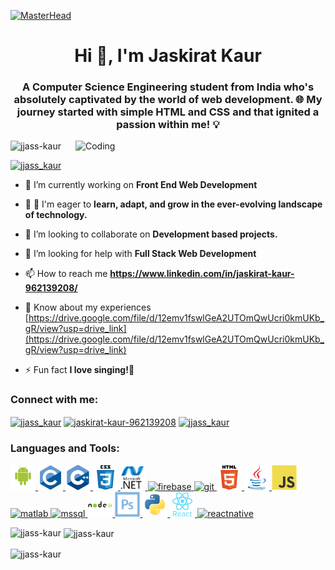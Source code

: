 [![MasterHead](https://i.imgur.com/LVKvjL6.gif)](https://jjass-kaur.io)

<h1 align="center">Hi 👋, I'm Jaskirat Kaur</h1>
<h3 align="center">A Computer Science Engineering student from India who's absolutely captivated by the world of web development. 🌐 My journey started with simple HTML and CSS and that ignited a passion within me! 💡</h3>
<img align="right" alt="Coding" width="400" src="https://joshwithycombethirdyear.files.wordpress.com/2019/12/coding3.gif">
<p align="left"> <img src="https://komarev.com/ghpvc/?username=jjass-kaur&label=Profile%20views&color=0e75b6&style=flat" alt="jjass-kaur" /> </p>

<p align="left"> <a href="https://twitter.com/jjass_kaur" target="blank"><img src="https://img.shields.io/twitter/follow/jjass_kaur?logo=twitter&style=for-the-badge" alt="jjass_kaur" /></a> </p>

- 🔭 I’m currently working on **Front End Web Development**

- 🌱 🚀 I'm eager to **learn, adapt, and grow in the ever-evolving landscape of technology.**

- 👯 I’m looking to collaborate on **Development based projects.**

- 🤝 I’m looking for help with **Full Stack Web Development**

- 📫 How to reach me **https://www.linkedin.com/in/jaskirat-kaur-962139208/**

- 📄 Know about my experiences [https://drive.google.com/file/d/12emv1fswlGeA2UTOmQwUcri0kmUKb_gR/view?usp=drive_link](https://drive.google.com/file/d/12emv1fswlGeA2UTOmQwUcri0kmUKb_gR/view?usp=drive_link)

- ⚡ Fun fact **I love singing!🎵**

<h3 align="left">Connect with me:</h3>
<p align="left">
<a href="https://twitter.com/jjass_kaur" target="blank"><img align="center" src="https://raw.githubusercontent.com/rahuldkjain/github-profile-readme-generator/master/src/images/icons/Social/twitter.svg" alt="jjass_kaur" height="30" width="40" /></a>
<a href="https://linkedin.com/in/jaskirat-kaur-962139208" target="blank"><img align="center" src="https://raw.githubusercontent.com/rahuldkjain/github-profile-readme-generator/master/src/images/icons/Social/linked-in-alt.svg" alt="jaskirat-kaur-962139208" height="30" width="40" /></a>
<a href="https://instagram.com/jjass_kaur" target="blank"><img align="center" src="https://raw.githubusercontent.com/rahuldkjain/github-profile-readme-generator/master/src/images/icons/Social/instagram.svg" alt="jjass_kaur" height="30" width="40" /></a>
</p>

<h3 align="left">Languages and Tools:</h3>
<p align="left"> <a href="https://developer.android.com" target="_blank" rel="noreferrer"> <img src="https://raw.githubusercontent.com/devicons/devicon/master/icons/android/android-original-wordmark.svg" alt="android" width="40" height="40"/> </a> <a href="https://www.cprogramming.com/" target="_blank" rel="noreferrer"> <img src="https://raw.githubusercontent.com/devicons/devicon/master/icons/c/c-original.svg" alt="c" width="40" height="40"/> </a> <a href="https://www.w3schools.com/cpp/" target="_blank" rel="noreferrer"> <img src="https://raw.githubusercontent.com/devicons/devicon/master/icons/cplusplus/cplusplus-original.svg" alt="cplusplus" width="40" height="40"/> </a> <a href="https://www.w3schools.com/css/" target="_blank" rel="noreferrer"> <img src="https://raw.githubusercontent.com/devicons/devicon/master/icons/css3/css3-original-wordmark.svg" alt="css3" width="40" height="40"/> </a> <a href="https://dotnet.microsoft.com/" target="_blank" rel="noreferrer"> <img src="https://raw.githubusercontent.com/devicons/devicon/master/icons/dot-net/dot-net-original-wordmark.svg" alt="dotnet" width="40" height="40"/> </a> <a href="https://firebase.google.com/" target="_blank" rel="noreferrer"> <img src="https://www.vectorlogo.zone/logos/firebase/firebase-icon.svg" alt="firebase" width="40" height="40"/> </a> <a href="https://git-scm.com/" target="_blank" rel="noreferrer"> <img src="https://www.vectorlogo.zone/logos/git-scm/git-scm-icon.svg" alt="git" width="40" height="40"/> </a> <a href="https://www.w3.org/html/" target="_blank" rel="noreferrer"> <img src="https://raw.githubusercontent.com/devicons/devicon/master/icons/html5/html5-original-wordmark.svg" alt="html5" width="40" height="40"/> </a> <a href="https://www.java.com" target="_blank" rel="noreferrer"> <img src="https://raw.githubusercontent.com/devicons/devicon/master/icons/java/java-original.svg" alt="java" width="40" height="40"/> </a> <a href="https://developer.mozilla.org/en-US/docs/Web/JavaScript" target="_blank" rel="noreferrer"> <img src="https://raw.githubusercontent.com/devicons/devicon/master/icons/javascript/javascript-original.svg" alt="javascript" width="40" height="40"/> </a> <a href="https://www.mathworks.com/" target="_blank" rel="noreferrer"> <img src="https://upload.wikimedia.org/wikipedia/commons/2/21/Matlab_Logo.png" alt="matlab" width="40" height="40"/> </a> <a href="https://www.microsoft.com/en-us/sql-server" target="_blank" rel="noreferrer"> <img src="https://www.svgrepo.com/show/303229/microsoft-sql-server-logo.svg" alt="mssql" width="40" height="40"/> </a> <a href="https://nodejs.org" target="_blank" rel="noreferrer"> <img src="https://raw.githubusercontent.com/devicons/devicon/master/icons/nodejs/nodejs-original-wordmark.svg" alt="nodejs" width="40" height="40"/> </a> <a href="https://www.photoshop.com/en" target="_blank" rel="noreferrer"> <img src="https://raw.githubusercontent.com/devicons/devicon/master/icons/photoshop/photoshop-line.svg" alt="photoshop" width="40" height="40"/> </a> <a href="https://www.python.org" target="_blank" rel="noreferrer"> <img src="https://raw.githubusercontent.com/devicons/devicon/master/icons/python/python-original.svg" alt="python" width="40" height="40"/> </a> <a href="https://reactjs.org/" target="_blank" rel="noreferrer"> <img src="https://raw.githubusercontent.com/devicons/devicon/master/icons/react/react-original-wordmark.svg" alt="react" width="40" height="40"/> </a> <a href="https://reactnative.dev/" target="_blank" rel="noreferrer"> <img src="https://reactnative.dev/img/header_logo.svg" alt="reactnative" width="40" height="40"/> </a> </p>

<p><img align="left" src="https://github-readme-stats.vercel.app/api/top-langs?username=jjass-kaur&show_icons=true&locale=en&layout=compact" alt="jjass-kaur" /></p>

<p>&nbsp;<img align="center" src="https://github-readme-stats.vercel.app/api?username=jjass-kaur&show_icons=true&locale=en" alt="jjass-kaur" /></p>

<p><img align="center" src="https://github-readme-streak-stats.herokuapp.com/?user=jjass-kaur&" alt="jjass-kaur" /></p>
